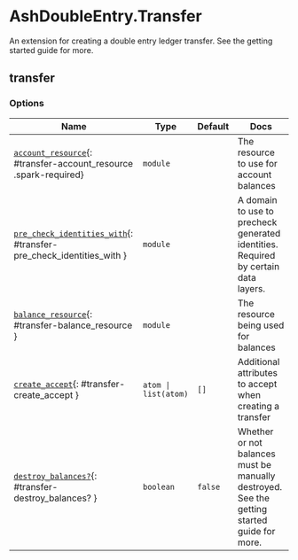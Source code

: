 <!--
This file was generated by Spark. Do not edit it by hand.
-->
# AshDoubleEntry.Transfer

An extension for creating a double entry ledger transfer. See the getting started guide for more.


## transfer







### Options

| Name | Type | Default | Docs |
|------|------|---------|------|
| [`account_resource`](#transfer-account_resource){: #transfer-account_resource .spark-required} | `module` |  | The resource to use for account balances |
| [`pre_check_identities_with`](#transfer-pre_check_identities_with){: #transfer-pre_check_identities_with } | `module` |  | A domain to use to precheck generated identities. Required by certain data layers. |
| [`balance_resource`](#transfer-balance_resource){: #transfer-balance_resource } | `module` |  | The resource being used for balances |
| [`create_accept`](#transfer-create_accept){: #transfer-create_accept } | `atom \| list(atom)` | `[]` | Additional attributes to accept when creating a transfer |
| [`destroy_balances?`](#transfer-destroy_balances?){: #transfer-destroy_balances? } | `boolean` | `false` | Whether or not balances must be manually destroyed. See the getting started guide for more. |







<style type="text/css">.spark-required::after { content: "*"; color: red !important; }</style>
